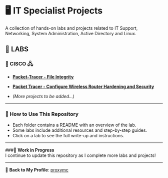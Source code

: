 # 🖥️ IT Specialist Projects

A collection of hands-on labs and projects related to IT Support, Networking, System Administration, Active Directory and Linux.

## 🔬 LABS  

### 🔹 CISCO 🖧  
- **[Packet-Tracer - File Integrity](./CISCO/Packet-Tracer/)** 
- **[Packet Tracer - Configure Wireless Router Hardening and Security](./LABS/CISCO/Packet-Tracer/README.md)**  

- *(More projects to be added...)*

---
### 📌 How to Use This Repository  
- Each folder contains a README with an overview of the lab.  
- Some labs include additional resources and step-by-step guides.  
- Click on a lab to see the full write-up and instructions.  

---
###📌 **Work in Progress**  
I continue to update this repository as I complete more labs and projects!

---
🔗 **Back to My Profile**: [proxymc](https://github.com/proxymc)
